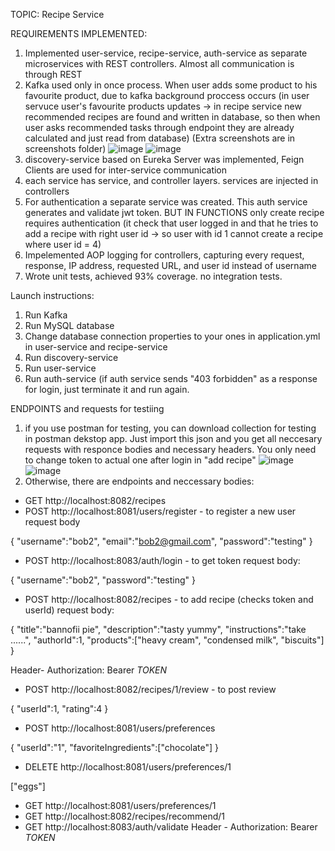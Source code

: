 TOPIC: Recipe Service

REQUIREMENTS IMPLEMENTED:
1) Implemented user-service, recipe-service, auth-service as separate microservices with REST controllers. Almost all communication is through REST
2) Kafka used only in once process. When user adds some product to his favourite product, due to kafka background proccess occurs (in user servuce user's favourite products updates -> in recipe service new recommended recipes are found and written in database, so then when user asks recommended tasks through endpoint they are already calculated and just read from database)
(Extra screenshots are in screenshots folder)
![image](https://github.com/user-attachments/assets/faf8347c-33dd-4420-892b-797334a1ca19)
![image](https://github.com/user-attachments/assets/44518fef-b6a8-41fd-8c2e-57a7127040af)
4) discovery-service based on Eureka Server was implemented, Feign Clients are used for inter-service communication
5) each service has service, and controller layers. services are injected in controllers
6) For authentication a separate service was created. This auth service generates and validate jwt token. BUT IN FUNCTIONS only create recipe requires authentication (it check that user logged in and that he tries to add a recipe with right user id -> so user with id 1 cannot create a recipe where user id = 4)
7) Impelemented AOP logging for controllers, capturing every request, response, IP address, requested URL, and user id instead of username
8) Wrote unit tests, achieved 93% coverage. no integration tests.


Launch instructions:
1) Run Kafka
2) Run MySQL database
3) Change database connection properties to your ones in application.yml in user-service and recipe-service
4) Run discovery-service
5) Run user-service
6) Run auth-service (if auth service sends "403 forbidden" as a response for login, just terminate it and run again.

ENDPOINTS and requests for testiing
1) if you use postman for testing, you can download collection for testing in postman dekstop app. Just import this json and you get all neccesary requests with responce bodies and necessary headers. You only need to change token to actual one after login in "add recipe"
![image](https://github.com/user-attachments/assets/2ee33097-48e2-4d56-ab3b-e11e52d00513)
![image](https://github.com/user-attachments/assets/9c016e66-d8a6-4862-a710-6246dea42f1a)
2) Otherwise, there are endpoints and neccessary bodies:
- GET http://localhost:8082/recipes
- POST http://localhost:8081/users/register   - to register a new user
  request body

{
    "username":"bob2",
    "email":"bob2@gmail.com",
    "password":"testing"
}
- POST http://localhost:8083/auth/login   - to get token
request body:

{
    "username":"bob2",
    "password":"testing"
}
- POST http://localhost:8082/recipes  - to add recipe (checks token and userId)
  request body:

{
    "title":"bannofii pie",
    "description":"tasty yummy",
    "instructions":"take ......",
    "authorId":1,
    "products":["heavy cream", "condensed milk", "biscuits"]
}

Header- Authorization: Bearer _TOKEN_

- POST http://localhost:8082/recipes/1/review  - to post review

{
    "userId":1,
    "rating":4
}

- POST http://localhost:8081/users/preferences

{
    "userId":"1",
    "favoriteIngredients":["chocolate"]
}
  
- DELETE http://localhost:8081/users/preferences/1

["eggs"]
  
- GET http://localhost:8081/users/preferences/1 
- GET http://localhost:8082/recipes/recommend/1
- GET http://localhost:8083/auth/validate    Header - Authorization: Bearer _TOKEN_ 
